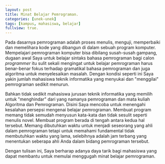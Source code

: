 ```yaml
---
layout: post
title: Minat Belajar Pemrograman.
categories: [unek-unek]
tags: [kampus, mahasiswa, belajar]
fullview: true.
---
```


Pada dasarnya pemrograman adalah proses menulis, menguji, memperbaiki dan memelihara kode yang dibangun di dalam sebuah program komputer. Mempelajari pemrograman komputer bisa dibilang susah-susah gampang, dugaan awal Saya untuk belajar sintaks bahasa pemrograman bagi calon *programmer* itu sulit sekali mengingat untuk belajar pemrograman harus benar-benar fokus terhadap gramatikal bahasa pemrograman dan juga algoritma untuk menyelesaikan masalah. Dengan kondisi seperti ini Saya yakin jumlah mahasiswa teknik informatika yang menyukai dan "menggilai" pemrograman sedikit menurun.

Bahkan tidak sedikit mahasiswa jurusan teknik informatika yang memilih untuk "menghindar" dari yang namanya pemrograman dan mata kuliah Algoritma dan Pemrograman. Disini Saya mencoba untuk menengahi kesalahan persepsi mengenai belajar pemrograman. Membuat program memang tidak semudah menyusun kata-kata dan tidak sesulit seperti menulis novel. Membuat program berada di tengah antara kedua hal tersebut. Memang dibutuhkan waktu untuk menjadi seseorang yang ahli dalam pemrograman tetapi untuk memahami fundamental tidak membutuhkan waktu yang lama, selebihnya adalah jam terbang yang menentukan seberapa ahli Anda dalam bidang pemrograman tersebut.

Dengan tulisan ini, Saya berharap adanya daya tarik bagi mahasiswa yang dapat membantu untuk memulai menggugah minat belajar pemrograman.
